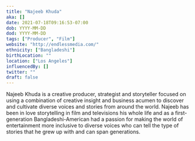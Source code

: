 ```yaml
---
title: "Najeeb Khuda"
aka: []
date: 2021-07-18T09:16:53-07:00
dob: YYYY-MM-DD
dod: YYYY-MM-DD
tags: ["Producer", "Film"]
website: "http://endlessmedia.com/"
ethnicity: ["Bangladeshi"]
birthLocation: ""
location: ["Los Angeles"]
influencedBy: []
twitter: ""
draft: false
---
```


Najeeb Khuda is a creative producer, strategist and storyteller focused on using a combination of creative insight and business acumen to discover and cultivate diverse voices and stories from around the world. Najeeb has been in love storytelling in film and televisions his whole life and as a first-generation Bangladeshi-American had a passion for making the world of entertainment more inclusive to diverse voices who can tell the type of stories that he grew up with and can span generations.
